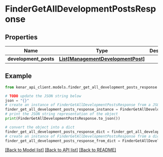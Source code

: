 # FinderGetAllDevelopmentPostsResponse


## Properties

Name | Type | Description | Notes
------------ | ------------- | ------------- | -------------
**development_posts** | [**List[ManagementDevelopmentPost]**](ManagementDevelopmentPost.md) |  | [optional] 

## Example

```python
from kenar_api_client.models.finder_get_all_development_posts_response import FinderGetAllDevelopmentPostsResponse

# TODO update the JSON string below
json = "{}"
# create an instance of FinderGetAllDevelopmentPostsResponse from a JSON string
finder_get_all_development_posts_response_instance = FinderGetAllDevelopmentPostsResponse.from_json(json)
# print the JSON string representation of the object
print(FinderGetAllDevelopmentPostsResponse.to_json())

# convert the object into a dict
finder_get_all_development_posts_response_dict = finder_get_all_development_posts_response_instance.to_dict()
# create an instance of FinderGetAllDevelopmentPostsResponse from a dict
finder_get_all_development_posts_response_from_dict = FinderGetAllDevelopmentPostsResponse.from_dict(finder_get_all_development_posts_response_dict)
```
[[Back to Model list]](../README.md#documentation-for-models) [[Back to API list]](../README.md#documentation-for-api-endpoints) [[Back to README]](../README.md)


